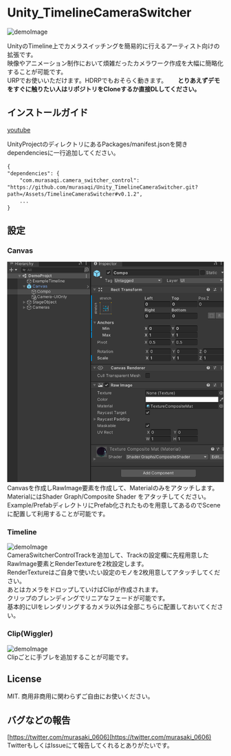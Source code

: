 # Unity_TimelineCameraSwitcher

![demoImage](https://github.com/murasaqi/Unity_TimelineCameraSwitcher/blob/main/Docs/bandicam%202021-06-28%2002-02-49-927_1.gif)

UnityのTimeline上でカメラスイッチングを簡易的に行えるアーティスト向けの拡張です。    
映像やアニメーション制作において煩雑だったカメラワーク作成を大幅に簡略化することが可能です。  
URPでお使いいただけます。HDRPでもおそらく動きます。　　
**とりあえずデモをすぐに触りたい人はリポジトリをCloneするか直接DLしてください。**

## インストールガイド  
[youtube](https://www.youtube.com/watch?v=IY_4eE4b-B4)
  
UnityProjectのディレクトリにあるPackages/manifest.jsonを開き  
dependenciesに一行追加してください。
```
{
"dependencies": {
    "com.murasaqi.camera_switcher_control": "https://github.com/murasaqi/Unity_TimelineCameraSwitcher.git?path=/Assets/TimelineCameraSwitcher#v0.1.2",
    ...
}
```

## 設定
### Canvas
![demoImage](https://github.com/murasaqi/Unity_TimelineCameraSwitcher/blob/main/Docs/canvas_setting.png)  
Canvasを作成しRawImage要素を作成して、Materialのみをアタッチします。  
MaterialにはShader Graph/Composite Shader をアタッチしてください。  
Example/PrefabディレクトリにPrefab化されたものを用意してあるのでSceneに配置して利用することが可能です。
　　
### Timeline
![demoImage](https://github.com/murasaqi/Unity_TimelineCameraSwitcher/blob/main/Docs/track_setting.gif)  
CameraSwitcherControlTrackを追加して、Trackの設定欄に先程用意したRawImage要素とRenderTextureを2枚設定します。  
RenderTextureはご自身で使いたい設定のモノを2枚用意してアタッチしてください。  
あとはカメラをドロップしていけばClipが作成されます。  
クリップのブレンディングでリニアなフェードが可能です。  
基本的にUIをレンダリングするカメラ以外は全部こちらに配置しておいてください。
　　
### Clip(Wiggler)
![demoImage](https://github.com/murasaqi/Unity_TimelineCameraSwitcher/blob/main/Docs/clip_setting.gif)  
Clipごとに手ブレを追加することが可能です。

## License
MIT.
商用非商用に関わらずご自由にお使いください。


## バグなどの報告
[https://twitter.com/murasaki_0606](https://twitter.com/murasaki_0606)
TwitterもしくはIssueにて報告してくれるとありがたいです。
